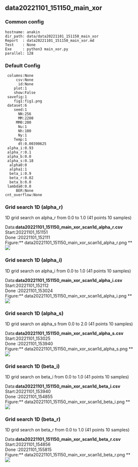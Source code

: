 ## data20221101_151150_main_xor
### Common config
```
hostname: anakin
dir_path: data/data20221101_151150_main_xor
Report  : data20221101_151150_main_xor.md
Test    : None
Exe     : python3 main_xor.py 
parallel: 128
```
### Default Config
```
 columns:None
     csv:None
      id:None
    plot:1
    show:False
 savefig:1
    fig1:fig1.png
 dataset:6
    seed:1
      NN:256
      MM:2200
     MM0:200
      Nu:1
      Nh:100
      Ny:1
    Temp:1
      dt:0.00390625
 alpha_i:0.93
 alpha_r:0.1
 alpha_b:0.0
 alpha_s:0.18
  alpha0:0
  alpha1:1
  beta_i:0.9
  beta_r:0.02
  beta_b:0.0
 lambda0:0.0
     BER:None
cnt_overflow:None
```
### Grid search 1D (alpha_r) 
1D grid search on alpha_r from 0.0 to 1.0 (41 points 10 samples)

Data:**data20221101_151150_main_xor_scan1d_alpha_r.csv**  
Start:20221101_151151  
Done :20221101_152111  
Figure:** data20221101_151150_main_xor_scan1d_alpha_r.png **  
![](data20221101_151150_main_xor_scan1d_alpha_r.png)  
### Grid search 1D (alpha_i) 
1D grid search on alpha_i from 0.0 to 1.0 (41 points 10 samples)

Data:**data20221101_151150_main_xor_scan1d_alpha_i.csv**  
Start:20221101_152112  
Done :20221101_153024  
Figure:** data20221101_151150_main_xor_scan1d_alpha_i.png **  
![](data20221101_151150_main_xor_scan1d_alpha_i.png)  
### Grid search 1D (alpha_s) 
1D grid search on alpha_s from 0.0 to 2.0 (41 points 10 samples)

Data:**data20221101_151150_main_xor_scan1d_alpha_s.csv**  
Start:20221101_153025  
Done :20221101_153940  
Figure:** data20221101_151150_main_xor_scan1d_alpha_s.png **  
![](data20221101_151150_main_xor_scan1d_alpha_s.png)  
### Grid search 1D (beta_i) 
1D grid search on beta_i from 0.0 to 1.0 (41 points 10 samples)

Data:**data20221101_151150_main_xor_scan1d_beta_i.csv**  
Start:20221101_153940  
Done :20221101_154855  
Figure:** data20221101_151150_main_xor_scan1d_beta_i.png **  
![](data20221101_151150_main_xor_scan1d_beta_i.png)  
### Grid search 1D (beta_r) 
1D grid search on beta_r from 0.0 to 1.0 (41 points 10 samples)

Data:**data20221101_151150_main_xor_scan1d_beta_r.csv**  
Start:20221101_154856  
Done :20221101_155815  
Figure:** data20221101_151150_main_xor_scan1d_beta_r.png **  
![](data20221101_151150_main_xor_scan1d_beta_r.png)  
